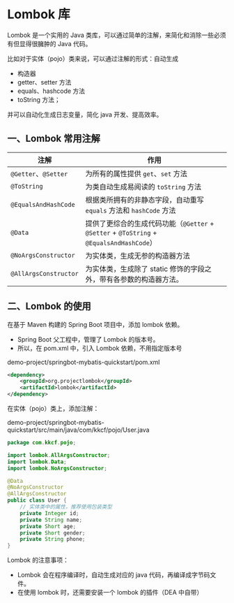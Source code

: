 # Lombok 库

Lombok 是一个实用的 Java 类库，可以通过简单的注解，来简化和消除一些必须有但显得很臃肿的 Java 代码。

比如对于实体（pojo）类来说，可以通过注解的形式：自动生成

- 构造器
- getter、setter 方法
- equals、hashcode 方法
- toString 方法；

并可以自动化生成日志变量，简化 java 开发、提高效率。

## 一、Lombok 常用注解

| 注解                  | 作用                                                         |
| --------------------- | ------------------------------------------------------------ |
| `@Getter`、`@Setter`  | 为所有的属性提供 `get`、`set` 方法                           |
| `@ToString`           | 为类自动生成易阅读的 `toString` 方法                         |
| `@EqualsAndHashCode`  | 根据类所拥有的非静态字段，自动重写 `equals` 方法和  `hashCode` 方法 |
| `@Data`               | 提供了更综合的生成代码功能（`@Getter`  + `@Setter` + `@ToString` + `@EqualsAndHashCode`） |
| `@NoArgsConstructor`  | 为实体类，生成无参的构造器方法                               |
| `@AllArgsConstructor` | 为实体类，生成除了 static 修饰的字段之外，带有各参数的构造器方法。 |

## 二、Lombok 的使用

在基于 Maven 构建的 Spring Boot 项目中，添加 lombok 依赖。

- Spring  Boot 父工程中，管理了 Lombok 的版本号。
- 所以，在 pom.xml 中，引入 Lombok 依赖，不用指定版本号

demo-project/springbot-mybatis-quickstart/pom.xml

```xml
<dependency>
    <groupId>org.projectlombok</groupId>
    <artifactId>lombok</artifactId>
</dependency>
```

在实体（pojo）类上，添加注解：

demo-project/springbot-mybatis-quickstart/src/main/java/com/kkcf/pojo/User.java

```java
package com.kkcf.pojo;

import lombok.AllArgsConstructor;
import lombok.Data;
import lombok.NoArgsConstructor;

@Data
@NoArgsConstructor
@AllArgsConstructor
public class User {
    // 实体类中的属性，推荐使用包装类型
    private Integer id;
    private String name;
    private Short age;
    private Short gender;
    private String phone;
}
```

Lombok 的注意事项：

- Lombok 会在程序编译时，自动生成对应的 java 代码，再编译成字节码文件。
- 在使用 lombok 时，还需要安装一个 lombok 的插件（DEA 中自带）
